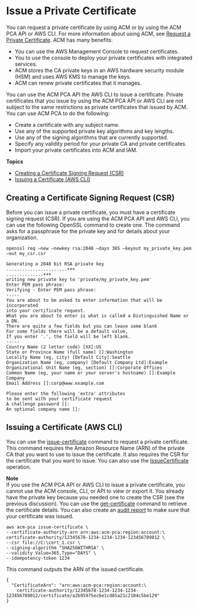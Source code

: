 # Issue a Private Certificate<a name="PcaIssueCert"></a>

You can request a private certificate by using ACM or by using the ACM PCA API or AWS CLI\. For more information about using ACM, see [Request a Private Certificate](https://docs.aws.amazon.com/acm/latest/userguide/gs-acm-request-private.html)\. ACM has many benefits: 
+ You can use the AWS Management Console to request certificates\.
+ You to use the console to deploy your private certificates with integrated services\.
+ ACM stores the CA private keys in an AWS hardware security module \(HSM\) and uses AWS KMS to manage the keys\.
+ ACM can renew private certificates that it manages\.

You can use the ACM PCA API the AWS CLI to issue a certificate\. Private certificates that you issue by using the ACM PCA API or AWS CLI are not subject to the same restrictions as private certificates that issued by ACM\. You can use ACM PCA to do the following:
+ Create a certificate with any subject name\.
+ Use any of the supported private key algorithms and key lengths\.
+ Use any of the signing algorithms that are currently supported\.
+ Specify any validity period for your private CA and private certificates\.
+ Import your private certificates into ACM and IAM\.

**Topics**
+ [Creating a Certificate Signing Request \(CSR\)](#IssueCertCreateCsr)
+ [Issuing a Certificate \(AWS CLI\)](#IssueCertCli)

## Creating a Certificate Signing Request \(CSR\)<a name="IssueCertCreateCsr"></a>

Before you can issue a private certificate, you must have a certificate signing request \(CSR\)\. If you are using the ACM PCA API and AWS CLI, you can use the following OpenSSL command to create one\. The command asks for a passphrase for the private key and for details about your organization\. 

```
openssl req –new –newkey rsa:2048 –days 365 –keyout my_private_key.pem –out my_csr.csr
```

```
Generating a 2048 bit RSA private key
.......................+++
..............+++
writing new private key to 'private/my_private_key.pem'
Enter PEM pass phrase:
Verifying - Enter PEM pass phrase:
-----
You are about to be asked to enter information that will be incorporated
into your certificate request.
What you are about to enter is what is called a Distinguished Name or a DN.
There are quite a few fields but you can leave some blank
For some fields there will be a default value,
If you enter '.', the field will be left blank.
-----
Country Name (2 letter code) [XX]:US
State or Province Name (full name) []:Washington
Locality Name (eg, city) [Default City]:Seattle
Organization Name (eg, company) [Default Company Ltd]:Example
Organizational Unit Name (eg, section) []:Corporate Offices
Common Name (eg, your name or your server's hostname) []:Example Company
Email Address []:corp@www.example.com

Please enter the following 'extra' attributes
to be sent with your certificate request
A challenge password []:
An optional company name []:
```

## Issuing a Certificate \(AWS CLI\)<a name="IssueCertCli"></a>

You can use the [issue\-certificate](https://docs.aws.amazon.com/cli/latest/reference/acm-pca/issue-certificate.html) command to request a private certificate\. This command requires the Amazon Resource Name \(ARN\) of the private CA that you want to use to issue the certificate\. It also requires the CSR for the certificate that you want to issue\. You can also use the [IssueCertificate](https://docs.aws.amazon.com/acm-pca/latest/APIReference/API_IssueCertificate.html) operation\. 

**Note**  
If you use the ACM PCA API or AWS CLI to issue a private certificate, you cannot use the ACM console, CLI, or API to view or export it\. You already have the private key because you needed one to create the CSR \(see the previous discussion\)\. You can use the [get\-certificate](https://docs.aws.amazon.com/cli/latest/reference/acm-pca/get-certificate.html) command to retrieve the certificate details\. You can also create an [audit report](PcaAuditReport.md) to make sure that your certificate was issued\. 

```
aws acm-pca issue-certificate \
--certificate-authority-arn arn:aws:acm-pca:region:account:\
certificate-authority/12345678-1234-1234-1234-123456789012 \
--csr file://C:\cert_1.csr \
--signing-algorithm "SHA256WITHRSA" \
--validity Value=365,Type="DAYS" \
--idempotency-token 1234
```

This command outputs the ARN of the issued certificate\.

```
{
  "CertificateArn": "arn:aws:acm-pca:region:account:\
    certificate-authority/12345678-1234-1234-1234-123456789012/certificate/a2b95975ec6e1cd85a21c2104c5be129"
}
```